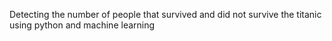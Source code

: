 Detecting the number of people that survived and did not survive the titanic using python and machine learning
